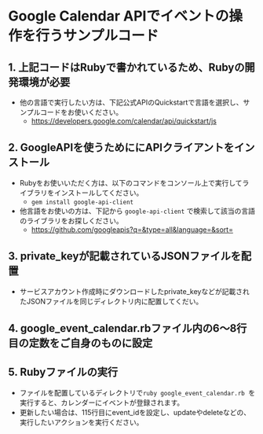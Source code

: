 # Google Calendar APIでイベントの操作を行うサンプルコード
## 1. 上記コードはRubyで書かれているため、Rubyの開発環境が必要
- 他の言語で実行したい方は、下記公式APIのQuickstartで言語を選択し、サンプルコードをお使いください。
  - https://developers.google.com/calendar/api/quickstart/js

## 2. GoogleAPIを使うためににAPIクライアントをインストール
- Rubyをお使いいただく方は、以下のコマンドをコンソール上で実行してライブラリをインストールしてください。
  - `gem install google-api-client`
- 他言語をお使いの方は、下記から `google-api-client` で検索して該当の言語のライブラリをお探しください。
  - https://github.com/googleapis?q=&type=all&language=&sort=
  
## 3. private_keyが記載されているJSONファイルを配置
- サービスアカウント作成時にダウンロードしたprivate_keyなどが記載されたJSONファイルを同じディレクトリ内に配置してくだい。

## 4. google_event_calendar.rbファイル内の6〜8行目の定数をご自身のものに設定

## 5. Rubyファイルの実行
- ファイルを配置しているディレクトリで`ruby google_event_calendar.rb `を実行すると、カレンダーにイベントが登録されます。
- 更新したい場合は、115行目にevent_idを設定し、updateやdeleteなどの、実行したいアクションを実行ください。
